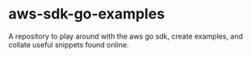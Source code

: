 # aws-sdk-go-examples
A repository to play around with the aws go sdk, create examples, and collate useful snippets found online.
